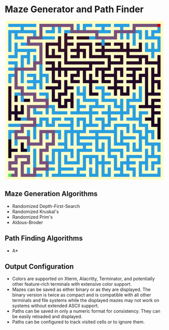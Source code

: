 # Maze Generator and Path Finder

<p align="center"><img src="README.assets/a_star_1.png" alt="maze" width="500" height="500" /></p>

## Maze Generation Algorithms

- Randomized Depth-First-Search
- Randomized Kruskal's
- Randomized Prim's
- Aldous-Broder

## Path Finding Algorithms

- A*

## Output Configuration

- Colors are supported on Xterm, Alacritty, Terminator, and potentially other feature-rich terminals with extensive color support. 
- Mazes can be saved as either binary or as they are displayed. The binary version is twice as compact and is compatible with all other terminals and file systems while the displayed mazes may not work on systems without extended ASCII support.
- Paths can be saved in only a numeric format for consistency. They can be easily reloaded and displayed.
- Paths can be configured to track visited cells or to ignore them.